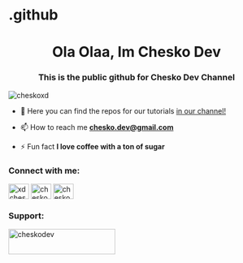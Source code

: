 # .github
<h1 align="center">Ola Olaa, Im Chesko Dev</h1>
<h3 align="center">This is the public github for Chesko Dev Channel</h3>

<p align="left"> <img src="https://komarev.com/ghpvc/?username=cheskoxd&label=Visits&color=1b27d0&style=flat" alt="cheskoxd" /> </p>

- 🔭 Here you can find the repos for our tutorials [in our channel!](https://www.youtube.com/@cheskodev)

- 📫 How to reach me **chesko.dev@gmail.com**

- ⚡ Fun fact **I love coffee with a ton of sugar**

<h3 align="left">Connect with me:</h3>
<p align="left">
<a href="https://twitter.com/xdchesko" target="blank"><img align="center" src="https://raw.githubusercontent.com/rahuldkjain/github-profile-readme-generator/master/src/images/icons/Social/twitter.svg" alt="xdchesko" height="30" width="40" /></a>
<a href="https://instagram.com/cheskoxd" target="blank"><img align="center" src="https://raw.githubusercontent.com/rahuldkjain/github-profile-readme-generator/master/src/images/icons/Social/instagram.svg" alt="cheskoxd" height="30" width="40" /></a>
<a href="https://www.youtube.com/c/cheskodev" target="blank"><img align="center" src="https://raw.githubusercontent.com/rahuldkjain/github-profile-readme-generator/master/src/images/icons/Social/youtube.svg" alt="cheskodev" height="30" width="40" /></a>
</p>

<h3 align="left">Support:</h3>
<p><a href="https://www.buymeacoffee.com/cheskodev"> <img align="left" src="https://cdn.buymeacoffee.com/buttons/v2/default-yellow.png" height="50" width="210" alt="cheskodev" /></a></p><br><br>
